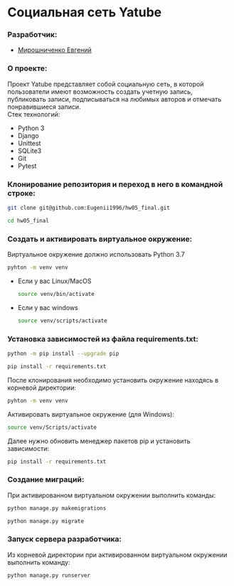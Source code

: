 # Социальная сеть Yatube

### Разработчик:

 - [Мирошниченко Евгений](https://github.com/Eugenii1996)

### О проекте:

Проект Yatube представляет собой социальную сеть, в которой пользователи имеют возможность создать учетную запись, публиковать записи, подписываться на любимых авторов и отмечать понравившиеся записи.  
Стек технологий:
 - Python 3
 - Django
 - Unittest
 - SQLite3
 - Git
 - Pytest

### Клонирование репозитория и переход в него в командной строке:

```bash
git clone git@github.com:Eugenii1996/hw05_final.git
```

```bash
cd hw05_final
```

### Cоздать и активировать виртуальное окружение:

Виртуальное окружение должно использовать Python 3.7

```bash
pyhton -m venv venv
```

* Если у вас Linux/MacOS

    ```bash
    source venv/bin/activate
    ```

* Если у вас windows

    ```bash
    source venv/scripts/activate
    ```

### Установка зависимостей из файла requirements.txt:

```bash
python -m pip install --upgrade pip
```

```bash
pip install -r requirements.txt
```

После клонирования необходимо установить окружение находясь в корневой директории:

```bash
pyhton -m venv venv
```

Активировать виртуальное окружение (для Windows):

```bash
source venv/Scripts/activate
```

Далее нужно обновить менеджер пакетов pip и установить зависимости:

```bash
pip install -r requirements.txt
```

### Создание миграций:

При активированном виртуальном окружении выполнить команды:

```bash
python manage.py makemigrations
```
```bash
python manage.py migrate
```

### Запуск сервера разработчика:

Из корневой директории при активированном виртуальном окружении выполнить команду:
```bash
python manage.py runserver
```
